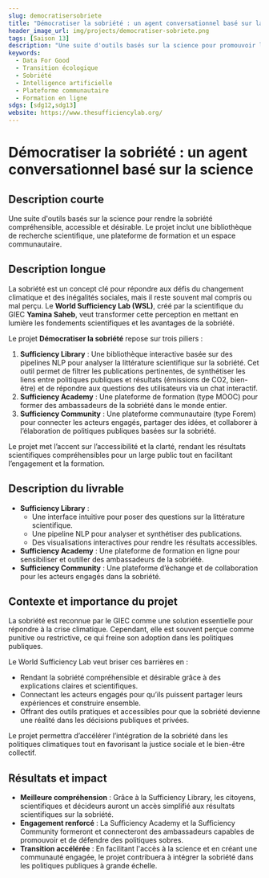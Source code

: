 ```yaml
---
slug: democratisersobriete
title: "Démocratiser la sobriété : un agent conversationnel basé sur la science"
header_image_url: img/projects/democratiser-sobriete.png
tags: [Saison 13]
description: "Une suite d'outils basés sur la science pour promouvoir la sobriété comme solution juste et essentielle pour la transition écologique."
keywords:
  - Data For Good
  - Transition écologique
  - Sobriété
  - Intelligence artificielle
  - Plateforme communautaire
  - Formation en ligne
sdgs: [sdg12,sdg13]
website: https://www.thesufficiencylab.org/
---
```


# Démocratiser la sobriété : un agent conversationnel basé sur la science

## Description courte
Une suite d'outils basés sur la science pour rendre la sobriété compréhensible, accessible et désirable. Le projet inclut une bibliothèque de recherche scientifique, une plateforme de formation et un espace communautaire.

## Description longue
La sobriété est un concept clé pour répondre aux défis du changement climatique et des inégalités sociales, mais il reste souvent mal compris ou mal perçu. Le **World Sufficiency Lab (WSL)**, créé par la scientifique du GIEC **Yamina Saheb**, veut transformer cette perception en mettant en lumière les fondements scientifiques et les avantages de la sobriété.

Le projet **Démocratiser la sobriété** repose sur trois piliers :  
1. **Sufficiency Library** : Une bibliothèque interactive basée sur des pipelines NLP pour analyser la littérature scientifique sur la sobriété. Cet outil permet de filtrer les publications pertinentes, de synthétiser les liens entre politiques publiques et résultats (émissions de CO2, bien-être) et de répondre aux questions des utilisateurs via un chat interactif.  
2. **Sufficiency Academy** : Une plateforme de formation (type MOOC) pour former des ambassadeurs de la sobriété dans le monde entier.  
3. **Sufficiency Community** : Une plateforme communautaire (type Forem) pour connecter les acteurs engagés, partager des idées, et collaborer à l’élaboration de politiques publiques basées sur la sobriété.  

Le projet met l’accent sur l’accessibilité et la clarté, rendant les résultats scientifiques compréhensibles pour un large public tout en facilitant l’engagement et la formation.

## Description du livrable
- **Sufficiency Library** :  
  - Une interface intuitive pour poser des questions sur la littérature scientifique.  
  - Une pipeline NLP pour analyser et synthétiser des publications.  
  - Des visualisations interactives pour rendre les résultats accessibles.  
- **Sufficiency Academy** : Une plateforme de formation en ligne pour sensibiliser et outiller des ambassadeurs de la sobriété.  
- **Sufficiency Community** : Une plateforme d’échange et de collaboration pour les acteurs engagés dans la sobriété.  

## Contexte et importance du projet
La sobriété est reconnue par le GIEC comme une solution essentielle pour répondre à la crise climatique. Cependant, elle est souvent perçue comme punitive ou restrictive, ce qui freine son adoption dans les politiques publiques.  

Le World Sufficiency Lab veut briser ces barrières en :  
- Rendant la sobriété compréhensible et désirable grâce à des explications claires et scientifiques.  
- Connectant les acteurs engagés pour qu’ils puissent partager leurs expériences et construire ensemble.  
- Offrant des outils pratiques et accessibles pour que la sobriété devienne une réalité dans les décisions publiques et privées.  

Le projet permettra d’accélérer l’intégration de la sobriété dans les politiques climatiques tout en favorisant la justice sociale et le bien-être collectif.

## Résultats et impact
- **Meilleure compréhension** : Grâce à la Sufficiency Library, les citoyens, scientifiques et décideurs auront un accès simplifié aux résultats scientifiques sur la sobriété.  
- **Engagement renforcé** : La Sufficiency Academy et la Sufficiency Community formeront et connecteront des ambassadeurs capables de promouvoir et de défendre des politiques sobres.  
- **Transition accélérée** : En facilitant l'accès à la science et en créant une communauté engagée, le projet contribuera à intégrer la sobriété dans les politiques publiques à grande échelle.
